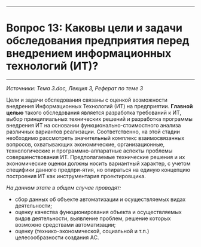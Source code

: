 ___
# Вопрос 13: Каковы цели и задачи обследования предприятия перед внедрением информационных технологий (ИТ)?
___
*Источники: Тема 3.doc, Лекция 3, Реферат по теме 3*

Цели и задачи обследования связаны с оценкой возможности внедрения Информационных Технологий (ИТ) на предприятии. 
**Главной целью** такого обследования является разработка требований к ИТ, выбор принципиальных технических решений и разработка программы внедрения ИТ на основании функционально-стоимостного анализа различных вариантов реализации. Соответственно, на этой стадии необходимо рассмотреть значительный комплекс взаимосвязанных вопросов, охватывающих экономические, организационные, технологические и программно-аппаратные аспекты проблемы совершенствования ИТ. Предполагаемые технические решения и их экономические оценки должны носить вариантный характер, с учетом специфики данного предпри-ятия, но опираться на единую концепцию построения ИТ как инструментария проектировщика.

*На данном этапе в общем случае проводят:* 
* сбор данных об объекте автоматизации и осуществляемых видах деятельности; 
* оценку качества функционирования объекта и осуществляемых видов деятельности, выявление проблем, решение которых возможно средствами автоматизации; 
* оценку (технико-экономической, социальной и т.п.) целесообразности создания АС. 

